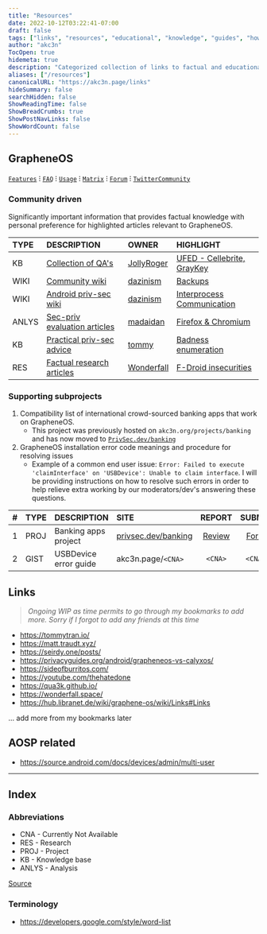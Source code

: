 ```yaml
---
title: "Resources"
date: 2022-10-12T03:22:41-07:00
draft: false
tags: ["links", "resources", "educational", "knowledge", "guides", "how-to's", "GrapheneOS", "Security", "Privacy"]
author: "akc3n"
TocOpen: true
hidemeta: true
description: "Categorized collection of links to factual and educational information"
aliases: ["/resources"]
canonicalURL: "https://akc3n.page/links"
hideSummary: false
searchHidden: false
ShowReadingTime: false
ShowBreadCrumbs: true
ShowPostNavLinks: false
ShowWordCount: false
---
```


## GrapheneOS
[`Features`](https:/grapheneos.org/features) ⁝ [`FAQ`](https://grapheneos.org/faq) ⁝ [`Usage`](https://grapheneos.org/usage) ⁝ [`Matrix`](https://app.element.io/#/room/#community:grapheneos.org) ⁝ [`Forum`](https://discuss.grapheneos.org) ⁝ [`TwitterCommunity`](https://twitter.com/i/communities/1530455827949273094)

### Community driven

Significantly important information that provides factual knowledge with personal preference for highlighted articles relevant to GrapheneOS.

| TYPE | DESCRIPTION | OWNER | HIGHLIGHT |
| :--- | :--- | :--- | :--- |
| KB | [Collection of QA's](https://github.com/Peter-Easton/GrapheneOS-Knowledge) | [JollyRoger](https://github.com/Peter-Easton/) | [UFED - Cellebrite, GrayKey](https://github.com/Peter-Easton/GrapheneOS-Knowledge/blob/master/GrapheneOS-Security-Q%26A.md#what-security-measures-does-grapheneos-have-against-those-cell-phone-unlockers-used-by-the-military-like-cellebrite-graykey-etc-what-about-nation-states-with-unlimited-resources) |
| WIKI | [Community wiki](https://hub.libranet.de/wiki/graphene-os/wiki/Home) | [dazinism](https://github.com/dznsm) | [Backups](https://hub.libranet.de/wiki/graphene-os/wiki/Backups) |
| WIKI | [Android priv-sec wiki](https://hub.libranet.de/wiki/and-priv-sec/wiki/Home) | [dazinism](https://github.com/dznsm) | [Interprocess Communication](https://hub.libranet.de/wiki/and-priv-sec/wiki/inter-app-comms) |
| ANLYS | [Sec-priv evaluation articles](https://madaidans-insecurities.github.io/) | [madaidan](https://github.com/madaidans-insecurities) | [Firefox & Chromium](https://madaidans-insecurities.github.io/firefox-chromium.html) |
| KB | [Practical priv-sec advice](https://privsec.dev) | [tommy](https://tommytran.io/) | [Badness enumeration](https://privsec.dev/knowledge/badness-enumeration/) |
| RES| [Factual research articles](https://wonderfall.dev/) | [Wonderfall](https://github.com/wonderfall) | [F-Droid insecurities](https://wonderfall.dev/fdroid-issues/) |

### Supporting subprojects

1. Compatibility list of international crowd-sourced banking apps that work on GrapheneOS.
    - This project was previously hosted on `akc3n.org/projects/banking` and has now moved to [`PrivSec.dev/banking`](https://privsec.dev/banking)
2. GrapheneOS installation error code meanings and procedure for resolving issues
    - Example of a common end user issue: `Error: Failed to execute 'claimInterface' on 'USBDevice': Unable to claim interface`. I will be providing instructions on how to resolve such errors in order to help relieve extra working by our moderators/dev's answering these questions.

| # | TYPE | DESCRIPTION | SITE | REPORT | SUBMIT |
| :-: | :--- | :--- | :--- | :---: | :---: |
| 1 | PROJ | Banking apps project | [privsec.dev/banking](https://privsec.dev/apps/banking-applications-compatibility-with-grapheneos/) | [Review](https://github.com/PrivSec-dev/banking-apps-compat-report/issues?q=is%3Aissue+is%3Aclosed) | [Form](https://github.com/PrivSec-dev/banking-apps-compat-report/issues/new?assignees=&labels=&template=app_report.yml) |
| 2 | GIST | USBDevice error guide | akc3n.page/`<CNA>` | `<CNA>` | `<CNA>` |

## Links
> *Ongoing WIP as time permits to go through my bookmarks to add more. Sorry if I forgot to add any friends at this time*
<!-- FIXME Rewrite description quote above and format accordingly-->

<!-- TODO Create table and format accordingly-->
- https://tommytran.io/
- https://matt.traudt.xyz/
- https://seirdy.one/posts/
- https://privacyguides.org/android/grapheneos-vs-calyxos/
- https://sideofburritos.com/
- https://youtube.com/thehatedone
- https://qua3k.github.io/
- https://wonderfall.space/
- https://hub.libranet.de/wiki/graphene-os/wiki/Links#Links

... add more from my bookmarks later

## AOSP related

- https://source.android.com/docs/devices/admin/multi-user


---

## Index

### Abbreviations

- CNA - Currently Not Available
- RES - Research
- PROJ - Project
- KB - Knowledge base
- ANLYS - Analysis

[Source](https://www.allacronyms.com/)

### Terminology

- https://developers.google.com/style/word-list